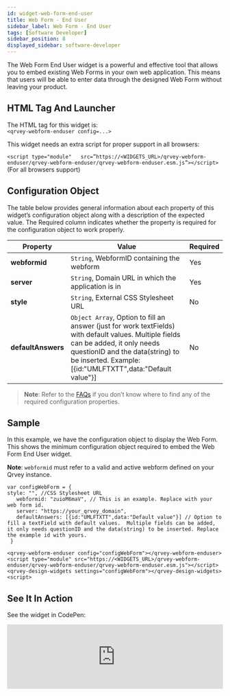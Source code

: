 ```yaml
---
id: widget-web-form-end-user
title: Web Form - End User
sidebar_label: Web Form - End User
tags: [Software Developer]
sidebar_position: 8
displayed_sidebar: software-developer
---
```


The Web Form End User widget is a powerful and effective tool that allows you to embed existing Web Forms in your own web application. This means that users will be able to enter data through the designed Web Form without leaving your product.


## HTML Tag And Launcher
The HTML tag for this widget is: <br />
`<qrvey-webform-enduser config=...>`

This widget needs an extra script for proper support in all browsers:

`<script type="module"   src=”https://<WIDGETS_URL>/qrvey-webform-enduser/qrvey-webform-enduser/qrvey-webform-enduser.esm.js”></script>` (For all browsers support)


## Configuration Object
The table below provides general information about each property of this widget’s configuration object along with a description of the expected value. The Required column indicates whether the property is required for the configuration object to work properly.


| **Property** | **Value** | **Required** |
| --- | --- | --- |
| **webformid** | `String`, WebformID containing the webform | Yes |
| **server** | `String`, Domain URL in which the application is in| Yes |
| **style** | `String`, External CSS Stylesheet URL| No  |
| **defaultAnswers** | `Object Array`, Option to fill an answer (just for work textFields) with default values.  Multiple fields can be added, it only needs questionID and the data(string) to be inserted. Example: [{id:"UMLFTXTT",data:"Default value"}] | No | 



> **Note**: Refer to the <a href="/docs/faqs/faqs-intro/">FAQs</a> if you don’t know where to find any of the required configuration properties. 

## Sample
In this example, we have the configuration object to display the Web Form. This shows the minimum configuration object required to embed the Web Form End User widget. 

**Note**: `webformid` must refer to a valid and active webform defined on your Qrvey instance.

```
var configWebForm = {
style: "", //CSS Stylesheet URL
   webformid: "zuioM6maV", // This is an example. Replace with your web form id. 
   server: "https://your_qrvey_domain", 
   defaultAnswers: [{id:"UMLFTXTT",data:"Default value"}] // Option to fill a textField with default values.  Multiple fields can be added, it only needs questionID and the data(string) to be inserted. Replace the example id with yours.
 }
 ```

 ```
<qrvey-webform-enduser config="configWebForm"></qrvey-webform-enduser>
<script type="module" src="https://<WIDGETS_URL>/qrvey-webform-enduser/qrvey-webform-enduser/qrvey-webform-enduser.esm.js"></script>
<qrvey-design-widgets settings="configWebForm"></qrvey-design-widgets><script>
```

## See It In Action
See the widget in CodePen:

<iframe
  allowFullScreen
  className="cp_embed_iframe "
  frameBorder={0}
  height={838}
  width="100%"
  name="cp_embed_1"
  scrolling="no"
  src="https://codepen.io/qrveysamples/embed/dd309a42f2c856e6eb73c8f047153ca3?height=838&theme-id=light&default-tab=result&user=qrveysamples&slug-hash=dd309a42f2c856e6eb73c8f047153ca3&pen-title=Sample-%20Qrvey%20Data%20Connections&name=cp_embed_1"
  style={{ width: "100%", overflow: "hidden", display: "block" }}
  title="Sample- Qrvey Data Connections"
  loading="lazy"
  id="cp_embed_dd309a42f2c856e6eb73c8f047153ca3"
/>

     
